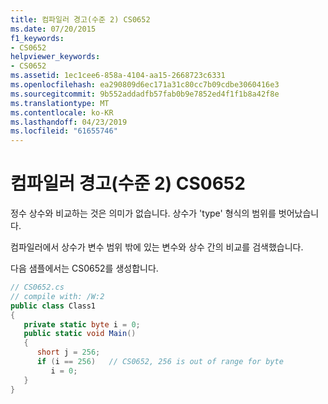 ```yaml
---
title: 컴파일러 경고(수준 2) CS0652
ms.date: 07/20/2015
f1_keywords:
- CS0652
helpviewer_keywords:
- CS0652
ms.assetid: 1ec1cee6-858a-4104-aa15-2668723c6331
ms.openlocfilehash: ea290809d6ec171a31c80cc7b09cdbe3060416e3
ms.sourcegitcommit: 9b552addadfb57fab0b9e7852ed4f1f1b8a42f8e
ms.translationtype: MT
ms.contentlocale: ko-KR
ms.lasthandoff: 04/23/2019
ms.locfileid: "61655746"
---
```

# <a name="compiler-warning-level-2-cs0652"></a>컴파일러 경고(수준 2) CS0652
정수 상수와 비교하는 것은 의미가 없습니다. 상수가 'type' 형식의 범위를 벗어났습니다.  
  
 컴파일러에서 상수가 변수 범위 밖에 있는 변수와 상수 간의 비교를 검색했습니다.  
  
 다음 샘플에서는 CS0652를 생성합니다.  
  
```csharp  
// CS0652.cs  
// compile with: /W:2  
public class Class1  
{  
   private static byte i = 0;  
   public static void Main()  
   {  
      short j = 256;  
      if (i == 256)   // CS0652, 256 is out of range for byte  
         i = 0;  
   }  
}  
```
